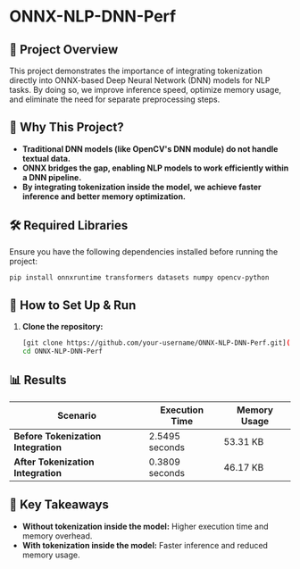# ONNX-NLP-DNN-Perf

## 🚀 Project Overview
This project demonstrates the importance of integrating tokenization directly into ONNX-based Deep Neural Network (DNN) models for NLP tasks. By doing so, we improve inference speed, optimize memory usage, and eliminate the need for separate preprocessing steps.

## 📌 Why This Project?
- **Traditional DNN models (like OpenCV's DNN module) do not handle textual data.**
- **ONNX bridges the gap, enabling NLP models to work efficiently within a DNN pipeline.**
- **By integrating tokenization inside the model, we achieve faster inference and better memory optimization.**

## 🛠️ Required Libraries
Ensure you have the following dependencies installed before running the project:

```bash
pip install onnxruntime transformers datasets numpy opencv-python
```

## 📂 How to Set Up & Run
1. **Clone the repository:**
   ```bash
   [git clone https://github.com/your-username/ONNX-NLP-DNN-Perf.git](https://github.com/PramodBasavarajMenasi/ONNX-NLP-DNN-Perf-.git)
   cd ONNX-NLP-DNN-Perf
   ```

## 📊 Results

| Scenario              | Execution Time  | Memory Usage |
|----------------------|----------------|--------------|
| **Before Tokenization Integration** | 2.5495 seconds | 53.31 KB |
| **After Tokenization Integration**  | 0.3809 seconds | 46.17 KB |

## 📢 Key Takeaways
- **Without tokenization inside the model:** Higher execution time and memory overhead.
- **With tokenization inside the model:** Faster inference and reduced memory usage.


